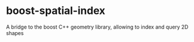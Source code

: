 # boost-spatial-index
A bridge to the boost C++ geometry library, allowing to index and query 2D shapes
